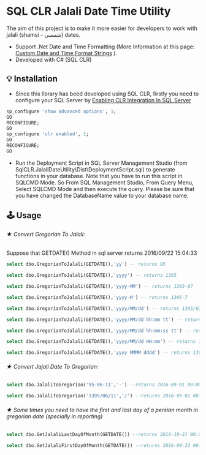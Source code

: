 # SQL CLR Jalali Date Time Utility

The aim of this project is to make it more easier for developers to work with jalali (shamsi - شمسی) dates.

* Support .Net Date and Time Formatting (More Information at this page: [Custom Date and Time Format Strings](https://msdn.microsoft.com/en-us/library/8kb3ddd4(v=vs.110).aspx) ).
* Developed with C# (SQL CLR)

 ## 💡 Installation

* Since this library has beed developed using SQL CLR, firstly you need to configure your SQL Server by [Enabling CLR Integration In SQL Server](https://msdn.microsoft.com/en-us/library/ms131048.aspx)

```sql
sp_configure 'show advanced options', 1;  
GO  
RECONFIGURE;  
GO  
sp_configure 'clr enabled', 1;  
GO  
RECONFIGURE;  
GO  
```

* Run the Deployment Script in SQL Server Management Studio (from SqlCLR.JalaliDateUtility\Dist\DeploymentScript.sql) to generate functions in your database. Note that you have to run this script in SQLCMD Mode. So From SQL Management Studio, From Query Menu, Select SQLCMD Mode and then execute the query.
Please be sure that you have changed the DatabaseName value to your database name.


## 🕹 Usage

###### ★ Convert Gregorian To Jalali:

Suppose that GETDATE() Method in sql server returns 2016/09/22 15:04:33

```sql
select dbo.GregorianToJalali(GETDATE(),'yy') -- returns 95
```

```sql
select dbo.GregorianToJalali(GETDATE(),'yyyy') -- returns 1395
```

```sql
select dbo.GregorianToJalali(GETDATE(),'yyyy-MM') -- returns 1395-07
```

```sql
select dbo.GregorianToJalali(GETDATE(),'yyyy-M') -- returns 1395-7
```

```sql
select dbo.GregorianToJalali(GETDATE(),'yyyy/MM/dd') -- returns 1395/07/01
```

```sql
select dbo.GregorianToJalali(GETDATE(),'yyyy/MM/dd hh:mm tt') -- returns 1395/07/01 03:04 ب ظ
```

```sql
select dbo.GregorianToJalali(GETDATE(),'yyyy/MM/dd hh:mm:ss tt') -- returns 1395/07/01 03:04:33 ب ظ
```

```sql
select dbo.GregorianToJalali(GETDATE(),'yyyy/MM/dd HH:mm') -- returns 1395/07/01 15:04
```

```sql
select dbo.GregorianToJalali(GETDATE(),'yyyy MMMM dddd') -- returns 1395 پنج شنبه مهر
```


###### ★ Convert Jajali Date To Gregorian:

```sql
select dbo.JalaliToGregorian('95-06-11','-') --returns 2016-09-01 00:00:00.000
```

```sql
select dbo.JalaliToGregorian('1395/06/11','/') --returns 2016-09-01 00:00:00.000
```

###### ★ Some times you need to have the first and last day of a persian month in gregorian date (specially in reporting)

```sql
select dbo.GetJalaliLastDayOfMonth(GETDATE()) --returns 2016-10-21 00:00:00.000 which is equal to 1395/07/30
```

```sql
select dbo.GetJalaliFirstDayOfMonth(GETDATE()) --returns 2016-09-22 00:00:00.000 which is equal to 1395/07/01
```
